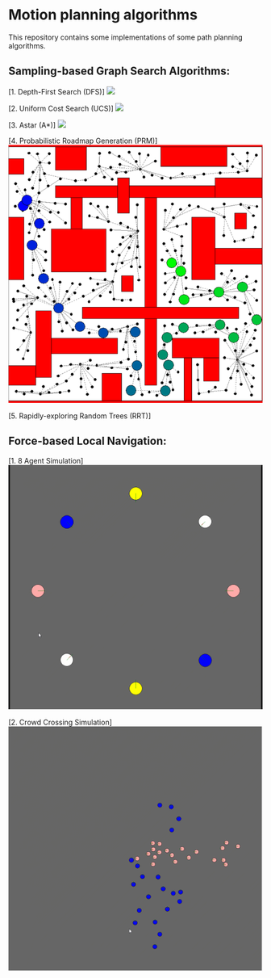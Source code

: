 # Motion planning algorithms

This repository contains some implementations of some path planning algorithms.
## Sampling-based Graph Search Algorithms:

[1. Depth-First Search (DFS)]
![](media/DFS.png)

[2. Uniform Cost Search (UCS)]
![](media/BFS.png)

[3. Astar (A*)]
![](media/Astar.png) 

[4. Probabilistic Roadmap Generation (PRM)]
![](media/Path.png)

[5. Rapidly-exploring Random Trees (RRT)]


## Force-based Local Navigation:

[1. 8 Agent Simulation]
![](media/8_agents.gif)

[2. Crowd Crossing Simulation]
![](media/crowd_crossing.gif)
